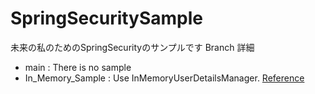 # SpringSecuritySample
未来の私のためのSpringSecurityのサンプルです
Branch 詳細
  - main : There is no sample
  - In_Memory_Sample : Use InMemoryUserDetailsManager. [Reference](https://spring.pleiades.io/guides/gs/securing-web/)
